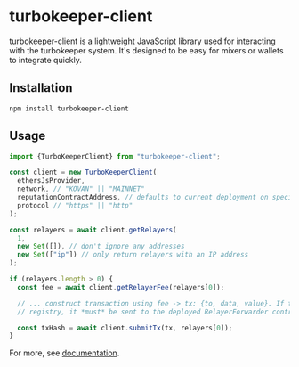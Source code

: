 # turbokeeper-client

turbokeeper-client is a lightweight JavaScript library used for interacting with the turbokeeper system. It's designed to be easy for mixers or wallets to integrate quickly.

## Installation

```
npm install turbokeeper-client
```

## Usage

```javascript
import {TurboKeeperClient} from "turbokeeper-client";

const client = new TurboKeeperClient(
  ethersJsProvider,
  network, // "KOVAN" || "MAINNET"
  reputationContractAddress, // defaults to current deployment on specified network
  protocol // "https" || "http"
);

const relayers = await client.getRelayers(
  1,
  new Set([]), // don't ignore any addresses
  new Set(["ip"]) // only return relayers with an IP address
);

if (relayers.length > 0) {
  const fee = await client.getRelayerFee(relayers[0]);

  // ... construct transaction using fee -> tx: {to, data, value}. If this tx is to be used in the burn
  // registry, it *must* be sent to the deployed RelayerForwarder contract

  const txHash = await client.submitTx(tx, relayers[0]);
}
```

For more, see [documentation](https://sambacha.github.io/turbokeeper/turbokeeper.html).

